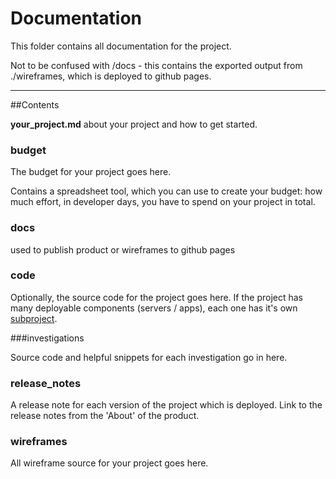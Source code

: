 # Documentation
This folder contains all documentation for the project. 

Not to be confused with /docs - this contains the exported output from ./wireframes, which is deployed to github pages.

----

##Contents

**your_project.md** about your project and how to get started.

### budget

The budget for your project goes here.

Contains a spreadsheet tool, which you can use to create your budget: how much effort, in developer days, you have to spend on your project in total.

### docs

used to publish product or wireframes to github pages

### code

Optionally, the source code for the project goes here. If the project has many deployable components (servers / apps), each one has it's own [subproject](https://github.com/CMDT/LiveProjectsSubProject).

###investigations

Source code and helpful snippets for each investigation go in here.

### release_notes

A release note for each version of the project which is deployed. Link to the release notes from the 'About' of the product.

### wireframes

All wireframe source for your project goes here. 

###

